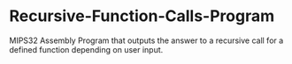 # Recursive-Function-Calls-Program
MIPS32 Assembly Program that outputs the answer to a recursive call for a defined function depending on user input.
